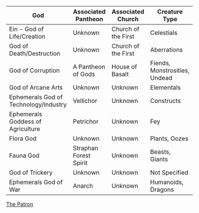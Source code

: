 
| God                    | Associated Pantheon            | Associated Church          | Creature Type                        |
|------------------------|--------------------------------|-----------------------------|--------------------------------------|
| Ein - God of Life/Creation   | Unknown                        | Church of the First         | Celestials                          |
| God of Death/Destruction | Unknown                       | Church of the First         | Aberrations                         |
| God of Corruption      | A Pantheon of Gods             | House of Basalt             | Fiends, Monstrosities, Undead       |
| God of Arcane Arts     | Unknown                        | Unknown                     | Elementals                          |
| Ephemerals God of Technology/Industry | Vellichor                    | Unknown                     | Constructs                          |
| Ephemerals Goddess of Agriculture     | Petrichor                      | Unknown                     | Fey                                  |
| Flora God              | Unknown                        | Unknown                     | Plants, Oozes                       |
| Fauna God              | Straphan Forest Spirit         | Unknown                     | Beasts, Giants                      |
| God of Trickery        | Unknown                        | Unknown                     | Not Specified                       |
| Ephemerals God of War             | Anarch                         | Unknown                     | Humanoids, Dragons                  |

[The Patron](ThePatron.md)